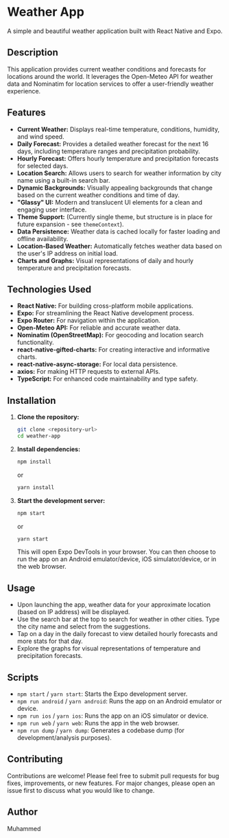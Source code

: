 # Weather App

A simple and beautiful weather application built with React Native and Expo.

## Description

This application provides current weather conditions and forecasts for locations around the world. It leverages the Open-Meteo API for weather data and Nominatim for location services to offer a user-friendly weather experience.

## Features

- **Current Weather:** Displays real-time temperature, conditions, humidity, and wind speed.
- **Daily Forecast:** Provides a detailed weather forecast for the next 16 days, including temperature ranges and precipitation probability.
- **Hourly Forecast:** Offers hourly temperature and precipitation forecasts for selected days.
- **Location Search:** Allows users to search for weather information by city name using a built-in search bar.
- **Dynamic Backgrounds:** Visually appealing backgrounds that change based on the current weather conditions and time of day.
- **"Glassy" UI:** Modern and translucent UI elements for a clean and engaging user interface.
- **Theme Support:** (Currently single theme, but structure is in place for future expansion - see `themeContext`).
- **Data Persistence:** Weather data is cached locally for faster loading and offline availability.
- **Location-Based Weather:** Automatically fetches weather data based on the user's IP address on initial load.
- **Charts and Graphs:** Visual representations of daily and hourly temperature and precipitation forecasts.

## Technologies Used

- **React Native:** For building cross-platform mobile applications.
- **Expo:** For streamlining the React Native development process.
- **Expo Router:** For navigation within the application.
- **Open-Meteo API:** For reliable and accurate weather data.
- **Nominatim (OpenStreetMap):** For geocoding and location search functionality.
- **react-native-gifted-charts:** For creating interactive and informative charts.
- **react-native-async-storage:** For local data persistence.
- **axios:** For making HTTP requests to external APIs.
- **TypeScript:** For enhanced code maintainability and type safety.

## Installation

1.  **Clone the repository:**
    ```bash
    git clone <repository-url>
    cd weather-app
    ```
2.  **Install dependencies:**
    ```bash
    npm install
    ```
    or
    ```bash
    yarn install
    ```
3.  **Start the development server:**

    ```bash
    npm start
    ```

    or

    ```bash
    yarn start
    ```

    This will open Expo DevTools in your browser. You can then choose to run the app on an Android emulator/device, iOS simulator/device, or in the web browser.

## Usage

- Upon launching the app, weather data for your approximate location (based on IP address) will be displayed.
- Use the search bar at the top to search for weather in other cities. Type the city name and select from the suggestions.
- Tap on a day in the daily forecast to view detailed hourly forecasts and more stats for that day.
- Explore the graphs for visual representations of temperature and precipitation forecasts.

## Scripts

- `npm start` / `yarn start`: Starts the Expo development server.
- `npm run android` / `yarn android`: Runs the app on an Android emulator or device.
- `npm run ios` / `yarn ios`: Runs the app on an iOS simulator or device.
- `npm run web` / `yarn web`: Runs the app in the web browser.
- `npm run dump` / `yarn dump`: Generates a codebase dump (for development/analysis purposes).

## Contributing

Contributions are welcome! Please feel free to submit pull requests for bug fixes, improvements, or new features. For major changes, please open an issue first to discuss what you would like to change.

## Author

Muhammed

